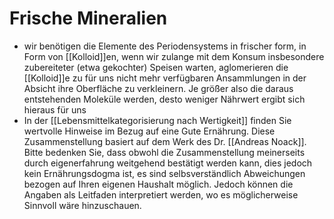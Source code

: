 # Frische Mineralien
- wir benötigen die Elemente des Periodensystems in frischer form, in Form von [[Kolloid]]en, wenn wir zulange mit dem Konsum insbesondere zubereiteter (etwa gekochter) Speisen warten, aglomerieren die [[Kolloid]]e zu für uns nicht mehr verfügbaren Ansammlungen in der Absicht ihre Oberfläche zu verkleinern. Je größer also die daraus entstehenden Moleküle werden, desto weniger Nährwert ergibt sich hieraus für uns
- In der [[Lebensmittelkategorisierung nach Wertigkeit]] finden Sie wertvolle Hinweise im Bezug auf eine Gute Ernährung. Diese Zusammenstellung basiert auf dem Werk des Dr. [[Andreas Noack]]. Bitte bedenken Sie, dass obwohl die Zusammenstellung meinerseits durch eigenerfahrung weitgehend bestätigt werden kann, dies jedoch kein Ernährungsdogma ist, es sind selbsverständlich Abweichungen bezogen auf Ihren eigenen Haushalt möglich. Jedoch können die Angaben als Leitfaden interpretiert werden, wo es möglicherweise Sinnvoll wäre hinzuschauen.